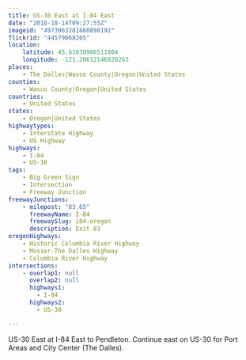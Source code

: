 ```yaml
---
title: US-30 East at I-84 East
date: "2018-10-14T09:27:55Z"
imageid: "4973963281880898192"
flickrid: "44579868265"
location:
    latitude: 45.61038986511804
    longitude: -121.20612146920263
places:
    - The Dalles|Wasco County|Oregon|United States
counties:
    - Wasco County|Oregon|United States
countries:
    - United States
states:
    - Oregon|United States
highwaytypes:
    - Interstate Highway
    - US Highway
highways:
    - I-84
    - US-30
tags:
    - Big Green Sign
    - Intersection
    - Freeway Junction
freewayJunctions:
    - milepost: "83.65"
      freewayName: I-84
      freewaySlug: i84-oregon
      description: Exit 83
oregonHighways:
    - Historic Columbia River Highway
    - Mosier-The Dalles Highway
    - Columbia River Highway
intersections:
    - overlap1: null
      overlap2: null
      highways1:
        - I-84
      highways2:
        - US-30

---
```

US-30 East at I-84 East to Pendleton.  Continue east on US-30 for Port Areas and City Center (The Dalles).